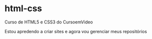 # html-css
 Curso de HTML5 e CSS3 do CursoemVideo

 Estou apredendo a criar sites e agora vou gerenciar meus repositórios 

